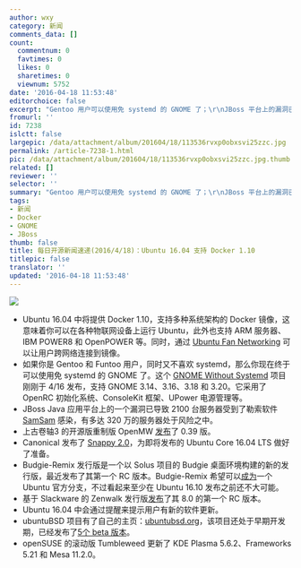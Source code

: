 ```yaml
---
author: wxy
category: 新闻
comments_data: []
count:
  commentnum: 0
  favtimes: 0
  likes: 0
  sharetimes: 0
  viewnum: 5752
date: '2016-04-18 11:53:48'
editorchoice: false
excerpt: "Gentoo 用户可以使用免 systemd 的 GNOME 了；\r\nJBoss 平台上的漏洞已导致2100台服务器感染勒索软件，多达300万台服务器处于潜在风险之中"
fromurl: ''
id: 7238
islctt: false
largepic: /data/attachment/album/201604/18/113536rvxp0obxsvi25zzc.jpg
permalink: /article-7238-1.html
pic: /data/attachment/album/201604/18/113536rvxp0obxsvi25zzc.jpg.thumb.jpg
related: []
reviewer: ''
selector: ''
summary: "Gentoo 用户可以使用免 systemd 的 GNOME 了；\r\nJBoss 平台上的漏洞已导致2100台服务器感染勒索软件，多达300万台服务器处于潜在风险之中"
tags:
- 新闻
- Docker
- GNOME
- JBoss
thumb: false
title: 每日开源新闻速递(2016/4/18)：Ubuntu 16.04 支持 Docker 1.10
titlepic: false
translator: ''
updated: '2016-04-18 11:53:48'
---
```


![](/data/attachment/album/201604/18/113536rvxp0obxsvi25zzc.jpg)


* Ubuntu 16.04 中将提供 Docker 1.10，支持多种系统架构的 Docker 镜像，这意味着你可以在各种物联网设备上运行 Ubuntu，此外也支持 ARM 服务器、 IBM POWER8 和 OpenPOWER 等。同时，通过 [Ubuntu Fan Networking](https://wiki.ubuntu.com/FanNetworking) 可以让用户跨网络连接到镜像。
* 如果你是 Gentoo 和 Funtoo 用户，同时又不喜欢 systemd，那么你现在终于可以使用免 systemd 的 GNOME 了。这个 [GNOME Without Systemd](https://github.com/dantrell/gentoo-project-gnome-without-systemd) 项目刚刚于 4/16 发布，支持 GNOME 3.14、3.16、3.18 和 3.20。它采用了OpenRC 初始化系统、ConsoleKit 框架、UPower 电源管理等。
* JBoss Java 应用平台上的一个漏洞已导致 2100 台服务器受到了勒索软件 [SamSam](http://news.softpedia.com/news/fbi-and-microsoft-warn-of-samas-ransomware-501914.shtml) 感染，有多达 320 万的服务器处于风险之中。
* 上古卷轴3 的开源版重制版 OpenMW [发布](https://openmw.org/2016/openmw-0-39-0-released/)了 0.39 版。
* Canonical 发布了 [Snappy 2.0](https://developer.ubuntu.com/en/snappy/#tour)，为即将发布的 Ubuntu Core 16.04 LTS 做好了准备。
* Budgie-Remix 发行版是一个以 Solus 项目的 Budgie 桌面环境构建的新的发行版，最近发布了其第一个 RC 版本。Budgie-Remix 希望可以[成为](http://news.softpedia.com/news/ubuntu-budgie-could-be-the-new-flavor-of-ubuntu-linux-as-part-of-ubuntu-16-10-502573.shtml)一个 Ubuntu 官方分支，不过看起来至少在 Ubuntu 16.10 发布之前还不大可能。
* 基于 Slackware 的 Zenwalk 发行版[发布](http://news.softpedia.com/news/slackware-linux-14-2-final-release-imminent-as-second-rc-build-goes-live-503035.shtml)了其 8.0 的第一个 RC 版本。
* Ubuntu 16.04 中会通过提醒来提示用户有新的软件更新。
* ubuntuBSD 项目有了自己的主页：[ubuntubsd.org](http://www.ubuntubsd.org/)，该项目还处于早期开发期，已经发布了[5个 beta 版本](http://news.softpedia.com/news/ubuntubsd-15-10-beta-5-out-now-to-fix-a-hang-issue-for-the-thunar-file-manager-502771.shtml)。
* openSUSE 的滚动版 Tumbleweed 更新了 KDE Plasma 5.6.2、Frameworks 5.21 和 Mesa 11.2.0。